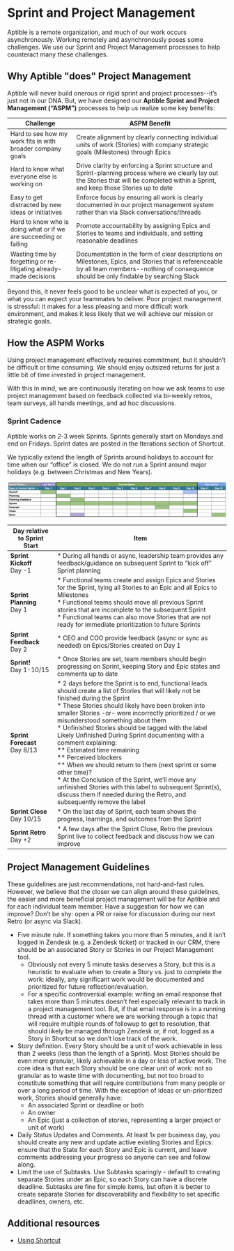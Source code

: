 # Sprint and Project Management

Aptible is a remote organization, and much of our work occurs asynchronously. Working remotely and asynchronously poses some challenges. We use our Sprint and Project Management processes to help counteract many these challenges.

## Why Aptible "does" Project Management
Aptible will never build onerous or rigid sprint and project processes--it’s just not in our DNA. But, we have designed our **Aptible Sprint and Project Management (“ASPM”)** processes to help us realize some key benefits:

| Challenge | ASPM Benefit |
| --- | --- |
| Hard to see how my work fits in with broader company goals | Create alignment by clearly connecting individual units of work (Stories) with company strategic goals (Milestones) through Epics |
| Hard to know what everyone else is working on | Drive clarity by enforcing a Sprint structure and Sprint-planning process where we clearly lay out the Stories that will be completed within a Sprint, and keep those Stories up to date |
| Easy to get distracted by new ideas or initiatives | Enforce focus by ensuring all work is clearly documented in our project management system rather than via Slack conversations/threads |
| Hard to know who is doing what or if we are succeeding or failing | Promote accountability by assigning Epics and Stories to teams and individuals, and setting reasonable deadlines |
| Wasting time by forgetting or re-litigating already-made decisions | Documentation in the form of clear descriptions on Milestones, Epics, and Stories that is referenceable by all team members--nothing of consequence should be only findable by searching Slack |

Beyond this, it never feels good to be unclear what is expected of you, or what you can expect your teammates to deliver. Poor project management is stressful: it makes for a less pleasing and more difficult work environment, and makes it less likely that we will achieve our mission or strategic goals.

## How the ASPM Works
Using project management effectively requires commitment, but it shouldn’t be difficult or time consuming. We should enjoy outsized returns for just a little bit of time invested in project management. 

With this in mind, we are continuously iterating on how we ask teams to use project management based on feedback collected via bi-weekly retros, team surveys, all hands meetings, and ad hoc discussions. 

### Sprint Cadence
Aptible works on 2-3 week Sprints. Sprints generally start on Mondays and end on Fridays. Sprint dates are posted in the Iterations section of Shortcut.

We typically extend the length of Sprints around holidays to account for time when our “office” is closed. We do not run a Sprint around major holidays (e.g. between Christmas and New Years).

![Example cadence of a 2-week sprint.](images/sprint-cadence.png "Example cadence of a 2-week sprint.")

| Day relative to Sprint Start | Item |
| --- | --- |
| **Sprint Kickoff**<br />Day -1 | * During all hands or async, leadership team provides any feedback/guidance on subsequent Sprint to “kick off” Sprint planning |
| **Sprint Planning**<br />Day 1 | * Functional teams create and assign Epics and Stories for the Sprint, tying all Stories to an Epic and all Epics to Milestones<br />* Functional teams should move all previous Sprint stories that are incomplete to the subsequent Sprint <br />* Functional teams can also move Stories that are not ready for immediate prioritization to future Sprints |
| **Sprint Feedback**<br />Day 2 | * CEO and COO provide feedback (async or sync as needed) on Epics/Stories created on Day 1 |
| **Sprint!**<br />Day 1-10/15 | * Once Stories are set, team members should begin progressing on Sprint, keeping Story and Epic states and comments up to date |
| **Sprint Forecast**<br />Day 8/13 | * 2 days before the Sprint is to end, functional leads should create a list of Stories that will likely not be finished during the Sprint <br />* These Stories should likely have been broken into smaller Stories -or- were incorrectly prioritized / or we misunderstood something about them<br />* Unfinished Stories should be tagged with the label Likely Unfinished During Sprint documenting with a comment explaining:<br /> ** Estimated time remaining<br />** Perceived blockers <br />** When we should return to them (next sprint or some other time)?<br /> * At the Conclusion of the Sprint, we’ll move any unfinished Stories with this label to subsequent Sprint(s), discuss them if needed during the Retro, and subsequently remove the label |
| **Sprint Close**<br />Day 10/15 | * On the last day of Sprint, each team shows the progress, learnings, and outcomes from the Sprint |
| **Sprint Retro**<br /> Day +2 | * A few days after the Sprint Close, Retro the previous Sprint live to collect feedback and discuss how we can improve |

## Project Management Guidelines
These guidelines are just recommendations, not hard-and-fast rules. However, we believe that the closer we can align around these guidelines, the easier and more beneficial project management will be for Aptible and for each individual team member. Have a suggestion for how we can improve? Don’t be shy: open a PR or raise for discussion during our next Retro (or async via Slack).
* Five minute rule. If something takes you more than 5 minutes, and it isn’t logged in Zendesk (e.g. a Zendesk ticket) or tracked in our CRM, there should be an associated Story or Stories in our Project Management tool. 
	* Obviously not every 5 minute tasks deserves a Story, but this is a heuristic to evaluate when to create a Story vs. just to complete the work: ideally, any significant work would be documented and prioritized for future reflection/evaluation.
	* For a specific controversial example: writing an email response that takes more than 5 minutes doesn’t feel especially relevant to track in a project management tool. But, if that email response is in a running thread with a customer where we are working through a topic that will require multiple rounds of followup to get to resolution, that should likely be managed through Zendesk or, if not, logged as a Story in Shortcut so we don’t lose track of the work.
* Story definition. Every Story should be a unit of work achievable in less than 2 weeks (less than the length of a Sprint). Most Stories should be even more granular, likely achievable in a day or less of active work. The core idea is that each Story should be one clear unit of work: not so granular as to waste time with documenting, but not too broad to constitute something that will require contributions from many people or over a long period of time. With the exception of ideas or un-prioritized work, Stories should generally have:
	* An associated Sprint or deadline or both
	* An owner
	* An Epic (just a collection of stories, representing a larger project or unit of work)
* Daily Status Updates and Comments. At least 1x per business day, you should create any new and update active existing Stories and Epics: ensure that the State for each Story and Epic is current, and leave comments addressing your progress so anyone can see and follow along.
* Limit the use of Subtasks. Use Subtasks sparingly - default to creating separate Stories under an Epic, so each Story can have a discrete deadline. Subtasks are fine for simple items, but often it is better to create separate Stories for discoverability and flexibility to set specific deadlines, owners, etc.



## Additional resources
* [Using Shortcut](using-shortcut.md)
